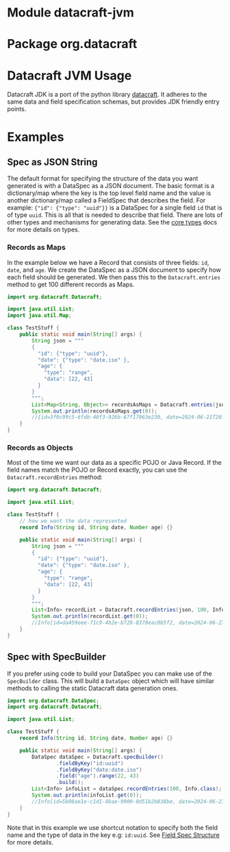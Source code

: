 # Module datacraft-jvm
# Package org.datacraft
# Datacraft JVM Usage

Datacraft JDK is a port of the python library [datacraft](https://datacraft.readthedocs.io/en/latest/). It adheres
to the same data and field specification schemas, but provides JDK friendly entry points.

# Examples

## Spec as JSON String

The default format for specifying the structure of the data you want generated is with a DataSpec as a JSON document.
The basic format is a dictionary/map where the key is the top level field name and the value is another dictionary/map
called a FieldSpec that describes the field. For example: `{"id": {"type": "uuid"}}` is a DataSpec for a single field
`id` that is of type `uuid`. This is all that is needed to describe that field. There are lots of other types and
mechanisms for generating data. See the [core types](https://datacraft.readthedocs.io/en/latest/coretypes.html) docs
for more details on types.

### Records as Maps

In the example below we have a Record that consists of three fields: `id`, `date`, and `age`. We create the DataSpec
as a JSON document to specify how each field should be generated. We then pass this to the `Datacraft.entries`
method to get 100 different records as Maps.

```java
import org.datacraft.Datacraft;

import java.util.List;
import java.util.Map;

class TestStuff {
    public static void main(String[] args) {
        String json = """
        {
          "id": {"type": "uuid"},
          "date": {"type": "date.iso" },
          "age": {
            "type": "range",
            "data": [22, 43]
          }
        }
        """;
        List<Map<String, Object>> recordsAsMaps = Datacraft.entries(json, 100);
        System.out.println(recordsAsMaps.get(0));
        //{id=3f0c99c5-6fdb-40f3-926b-67f17963e230, date=2024-06-21T20:28:55, age=22}
    }
}
```

### Records as Objects

Most of the time we want our data as a specific POJO or Java Record. If the field names match the POJO or Record
exactly, you can use the `Datacraft.recordEntries` method:

```java
import org.datacraft.Datacraft;

import java.util.List;

class TestStuff {
    // how we want the data represented
    record Info(String id, String date, Number age) {}

    public static void main(String[] args) {
        String json = """
        {
          "id": {"type": "uuid"},
          "date": {"type": "date.iso" },
          "age": {
            "type": "range",
            "data": [22, 43]
          }
        }
        """;
        List<Info> recordList = Datacraft.recordEntries(json, 100, Info.class);
        System.out.println(recordList.get(0));
        //Info[id=da459eee-71c9-4b2e-b728-8378eac0b5f2, date=2024-06-27T12:33:22, age=22]
    }
}
```

## Spec with SpecBuilder

If you prefer using code to build your DataSpec you can make use of the `SpecBuilder` class. This will build a
`DataSpec` object which will have similar methods to calling the static Datacraft data generation ones.

```java
import org.datacraft.DataSpec;
import org.datacraft.Datacraft;

import java.util.List;

class TestStuff {
    record Info(String id, String date, Number age) {}

    public static void main(String[] args) {
        DataSpec dataSpec = Datacraft.specBuilder()
                .fieldByKey("id:uuid")
                .fieldByKey("date:date.iso")
                .field("age").range(22, 43)
                .build();
        List<Info> infoList = dataSpec.recordEntries(100, Info.class);
        System.out.println(infoList.get(0));
        //Info[id=5b08ae1e-c1d1-4bae-9900-0d51b2b838be, date=2024-06-27T22:53:51, age=22]
    }
}
```

Note that in this example we use shortcut notation to specify both the field name and the type of data in the key
e.g: `id:uuid`. See
[Field Spec Structure](https://datacraft.readthedocs.io/en/latest/fieldspecs.html#field-spec-structure) for more
details.